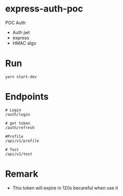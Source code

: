 # express-auth-poc

POC Auth

- Auth jwt
- express
- HMAC algo

# Run

```
yarn start-dev
```

# Endpoints

```
# Login
/auth/login

# get token
/auth/refresh

#Profile
/api/v1/profile

# Test
/api/v1/test
```

# Remark

- This token will expire in 120s becareful when use it
